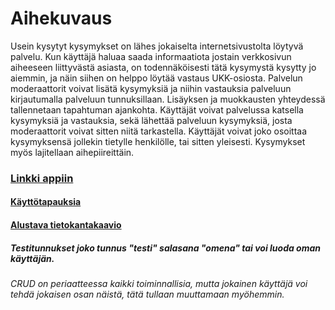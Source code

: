 # Aihekuvaus
Usein kysytyt kysymykset on lähes jokaiselta internetsivustolta löytyvä palvelu. Kun käyttäjä haluaa saada informaatiota jostain verkkosivun aiheeseen liittyvästä asiasta, on todennäköisesti tätä kysymystä kysytty jo aiemmin, ja näin siihen on helppo löytää vastaus UKK-osiosta. Palvelun moderaattorit voivat lisätä kysymyksiä ja niihin vastauksia palveluun kirjautumalla palveluun tunnuksillaan. Lisäyksen ja muokkausten yhteydessä tallennetaan tapahtuman ajankohta. Käyttäjät voivat palvelussa katsella kysymyksiä ja vastauksia, sekä lähettää palveluun kysymyksiä, josta moderaattorit voivat sitten niitä tarkastella. Käyttäjät voivat joko osoittaa kysymyksensä jollekin tietylle henkilölle, tai sitten yleisesti. Kysymykset myös lajitellaan aihepiireittäin.

### [Linkki appiin](https://ukk-ep.herokuapp.com/ "Usein kysytyt kysymykset")

#### [Käyttötapauksia](documentation/kayttotapaukset.txt)

#### [Alustava tietokantakaavio](documentation/f091756c.png)

##### Testitunnukset joko tunnus "testi" salasana "omena" tai voi luoda oman käyttäjän.

###### CRUD on periaatteessa kaikki toiminnallisia, mutta jokainen käyttäjä voi tehdä jokaisen osan näistä, tätä tullaan muuttamaan myöhemmin.
